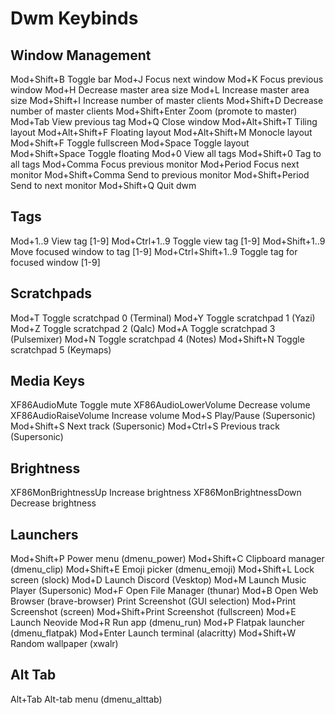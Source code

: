 # Dwm Keybinds

## Window Management

Mod+Shift+B Toggle bar
Mod+J Focus next window
Mod+K Focus previous window
Mod+H Decrease master area size
Mod+L Increase master area size
Mod+Shift+I Increase number of master clients
Mod+Shift+D Decrease number of master clients
Mod+Shift+Enter Zoom (promote to master)
Mod+Tab View previous tag
Mod+Q Close window
Mod+Alt+Shift+T Tiling layout
Mod+Alt+Shift+F Floating layout
Mod+Alt+Shift+M Monocle layout
Mod+Shift+F Toggle fullscreen
Mod+Space Toggle layout
Mod+Shift+Space Toggle floating
Mod+0 View all tags
Mod+Shift+0 Tag to all tags
Mod+Comma Focus previous monitor
Mod+Period Focus next monitor
Mod+Shift+Comma Send to previous monitor
Mod+Shift+Period Send to next monitor
Mod+Shift+Q Quit dwm

## Tags

Mod+1..9 View tag [1-9]
Mod+Ctrl+1..9 Toggle view tag [1-9]
Mod+Shift+1..9 Move focused window to tag [1-9]
Mod+Ctrl+Shift+1..9 Toggle tag for focused window [1-9]

## Scratchpads

Mod+T Toggle scratchpad 0 (Terminal)
Mod+Y Toggle scratchpad 1 (Yazi)
Mod+Z Toggle scratchpad 2 (Qalc)
Mod+A Toggle scratchpad 3 (Pulsemixer)
Mod+N Toggle scratchpad 4 (Notes)
Mod+Shift+N Toggle scratchpad 5 (Keymaps)

## Media Keys

XF86AudioMute Toggle mute
XF86AudioLowerVolume Decrease volume
XF86AudioRaiseVolume Increase volume
Mod+S Play/Pause (Supersonic)
Mod+Shift+S Next track (Supersonic)
Mod+Ctrl+S Previous track (Supersonic)

## Brightness

XF86MonBrightnessUp Increase brightness
XF86MonBrightnessDown Decrease brightness

## Launchers

Mod+Shift+P Power menu (dmenu_power)
Mod+Shift+C Clipboard manager (dmenu_clip)
Mod+Shift+E Emoji picker (dmenu_emoji)
Mod+Shift+L Lock screen (slock)
Mod+D Launch Discord (Vesktop)
Mod+M Launch Music Player (Supersonic)
Mod+F Open File Manager (thunar)
Mod+B Open Web Browser (brave-browser)
Print Screenshot (GUI selection)
Mod+Print Screenshot (screen)
Mod+Shift+Print Screenshot (fullscreen)
Mod+E Launch Neovide
Mod+R Run app (dmenu_run)
Mod+P Flatpak launcher (dmenu_flatpak)
Mod+Enter Launch terminal (alacritty)
Mod+Shift+W Random wallpaper (xwalr)

## Alt Tab

Alt+Tab Alt-tab menu (dmenu_alttab)
